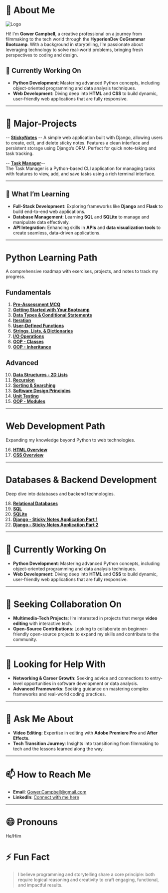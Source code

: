 

# 👋 About Me  
![Logo](Images/Logo.png)

Hi! I'm **Gower Campbell**, a creative professional on a journey from filmmaking to the tech world through the **HyperionDev CoGrammar Bootcamp**. With a background in storytelling, I’m passionate about leveraging technology to solve real-world problems, bringing fresh perspectives to coding and design. 

## 🔭 Currently Working On  
- **Python Development**: Mastering advanced Python concepts, including object-oriented programming and data analysis techniques.  
- **Web Development**: Diving deep into **HTML** and **CSS** to build dynamic, user-friendly web applications that are fully responsive.

---
# 📝 Major-Projects

-- **[StickyNotes](https://github.com/GowerCampbell/MyCodingTask_StickyNote)** --
   A simple web application built with Django, allowing users to create, edit, and delete sticky notes. Features a clean interface and persistent 
   storage using Django’s ORM. Perfect for quick note-taking and task tracking.

   -- **[Task Manager](https://github.com/GowerCampbell/TaskManager)**--  
   The Task Manager is a Python-based CLI application for managing tasks with features to view, add, and save tasks using a rich terminal interface.

---

## 🌱 What I’m Learning  
- **Full-Stack Development**: Exploring frameworks like **Django** and **Flask** to build end-to-end web applications.  
- **Database Management**: Learning **SQL** and **SQLite** to manage and manipulate data effectively.  
- **API Integration**: Enhancing skills in **APIs** and **data visualization tools** to create seamless, data-driven applications.

---

# Python Learning Path
A comprehensive roadmap with exercises, projects, and notes to track my progress.

## **Fundamentals**
1. **[Pre-Assessment MCQ](https://github.com/GowerCampbell/Pre-Assessment-MCQ)**  
2. **[Getting Started with Your Bootcamp](https://github.com/GowerCampbell/Getting-Started-With-Bootcamp)**  
3. **[Data Types & Conditional Statements](https://github.com/GowerCampbell/Data-Types-And-Conditional-Statements)**  
4. **[Iteration](https://github.com/GowerCampbell/Iteration)**  
5. **[User-Defined Functions](https://github.com/GowerCampbell/User-Defined-Functions)**  
6. **[Strings, Lists, & Dictionaries](https://github.com/GowerCampbell/Strings-Lists-Dictionaries)**  
7. **[I/O Operations](https://github.com/GowerCampbell/IO-Operations)**  
8. **[OOP - Classes](https://github.com/GowerCampbell/OOP-Classes)**
9. **[OOP - Inheritance](https://github.com/GowerCampbell/OOP-Inheritance)**

## **Advanced**  
10. **[Data Structures - 2D Lists](https://github.com/GowerCampbell/Data-Structures-2D-Lists)**  
11. **[Recursion](https://github.com/GowerCampbell/Recursion)**  
12. **[Sorting & Searching](https://github.com/GowerCampbell/Sorting-And-Searching)**  
13. **[Software Design Principles](https://github.com/GowerCampbell/Software-Design)**  
14. **[Unit Testing](https://github.com/GowerCampbell/Unit-Testing)**  
15. **[OOP - Modules](https://github.com/GowerCampbell/OOP-Modules)**  

---

# **Web Development Path**  
Expanding my knowledge beyond Python to web technologies.  

16. **[HTML Overview](https://github.com/GowerCampbell/HTML-Overview)**  
17. **[CSS Overview](https://github.com/GowerCampbell/CSS-Overview)**  

---

# **Databases & Backend Development**  
Deep dive into databases and backend technologies.  

18. **[Relational Databases](https://github.com/GowerCampbell/Relational-Databases)**  
19. **[SQL](https://github.com/GowerCampbell/SQL)**  
20. **[SQLite](https://github.com/GowerCampbell/SQLite)**  
21. **[Django - Sticky Notes Application Part 1](https://github.com/GowerCampbell/Django-Sticky-Notes-1)**  
22. **[Django - Sticky Notes Application Part 2](https://github.com/GowerCampbell/Django-Sticky-Notes-2)**  

---

# 🔭 Currently Working On  
- **Python Development**: Mastering advanced Python concepts, including object-oriented programming and data analysis techniques.  
- **Web Development**: Diving deep into **HTML** and **CSS** to build dynamic, user-friendly web applications that are fully responsive.

---

# 👯 Seeking Collaboration On  
- **Multimedia-Tech Projects**: I’m interested in projects that merge **video editing** with interactive tech.  
- **Open-Source Contributions**: Looking to collaborate on beginner-friendly open-source projects to expand my skills and contribute to the community.

---

# 🤔 Looking for Help With  
- **Networking & Career Growth**: Seeking advice and connections to entry-level opportunities in software development or data analysis.  
- **Advanced Frameworks**: Seeking guidance on mastering complex frameworks and real-world coding practices.

---

# 💬 Ask Me About  
- **Video Editing**: Expertise in editing with **Adobe Premiere Pro** and **After Effects**.  
- **Tech Transition Journey**: Insights into transitioning from filmmaking to tech and the lessons learned along the way.

---

# 📫 How to Reach Me  
- **Email**: [Gower.Campbell@gmail.com](mailto:Gower.Campbell@gmail.com)  
- **LinkedIn**: [Connect with me here](https://www.linkedin.com)

---

# 😄 Pronouns  
He/Him


# ⚡ Fun Fact
> I believe programming and storytelling share a core principle: both require logical reasoning and creativity to craft engaging, functional, and impactful results.

